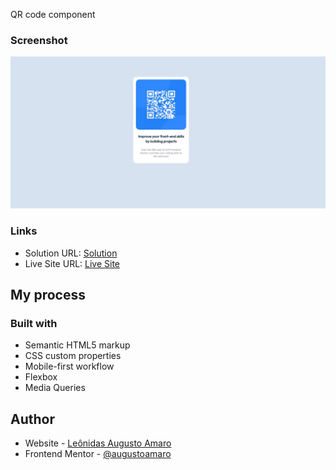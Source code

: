 QR code component

### Screenshot

![Desktop](./design/qrcode_desktop.jpg)

### Links

- Solution URL: [Solution](https://github.com/augustoamaro/qrcode)
- Live Site URL: [Live Site](https://augustoamaro.github.io/qrcode/)

## My process

### Built with

- Semantic HTML5 markup
- CSS custom properties
- Mobile-first workflow
- Flexbox
- Media Queries

## Author

- Website - [Leônidas Augusto Amaro](https://github.com/augustoamaro)
- Frontend Mentor - [@augustoamaro](https://www.frontendmentor.io/profile/augustoamaro)
